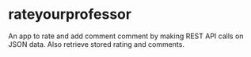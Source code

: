 # rateyourprofessor
An app to rate and add comment comment by making REST API calls on JSON data. Also retrieve stored rating and comments.
